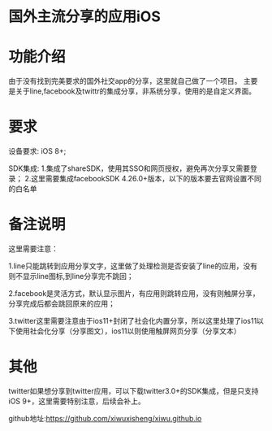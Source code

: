 # 国外主流分享的应用iOS
# 功能介绍
由于没有找到完美要求的国外社交app的分享，这里就自己做了一个项目。
主要是关于line,facebook及twittr的集成分享，非系统分享，使用的是自定义界面。

# 要求
设备要求: iOS 8+;

SDK集成: 
1.集成了shareSDK，使用其SSO和网页授权，避免再次分享又需要登录；
2.这里需要集成facebookSDK 4.26.0+版本，以下的版本要去官网设置不同的白名单

# 备注说明
这里需要注意：

1.line只能跳转到应用分享文字，这里做了处理检测是否安装了line的应用，没有则不显示line图标,到line分享完不跳回；

2.facebook是灵活方式，默认显示图片，有应用则跳转应用，没有则触屏分享，分享完成后都会跳回原来的应用；

3.twitter这里需要注意由于ios11+封闭了社会化内置分享，所以这里处理了ios11以下使用社会化分享（分享图文），ios11以则使用触屏网页分享（分享文本）

# 其他
twitter如果想分享到twitter应用，可以下载twitter3.0+的SDK集成，但是只支持iOS 9+，这里需要特别注意，后续会补上。

github地址:https://github.com/xiwuxisheng/xiwu.github.io
